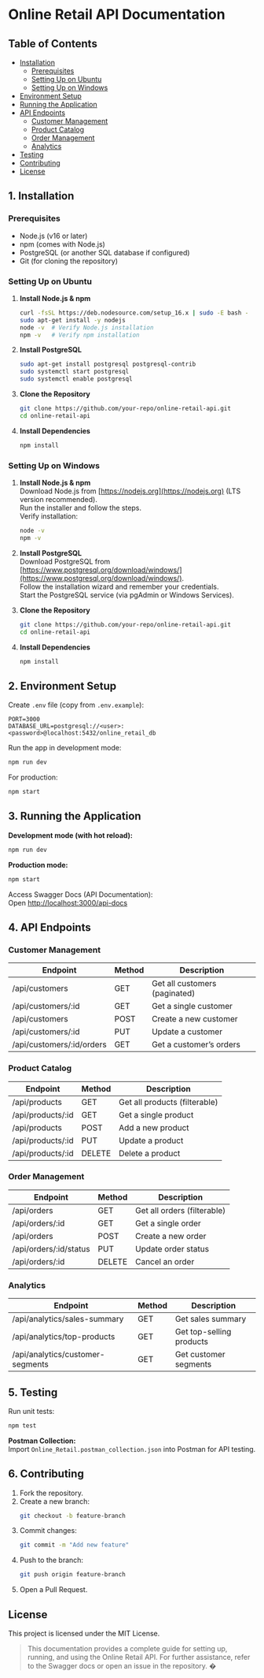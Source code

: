 
# Online Retail API Documentation

## Table of Contents
- [Installation](#installation)
  - [Prerequisites](#prerequisites)
  - [Setting Up on Ubuntu](#setting-up-on-ubuntu)
  - [Setting Up on Windows](#setting-up-on-windows)
- [Environment Setup](#environment-setup)
- [Running the Application](#running-the-application)
- [API Endpoints](#api-endpoints)
  - [Customer Management](#customer-management)
  - [Product Catalog](#product-catalog)
  - [Order Management](#order-management)
  - [Analytics](#analytics)
- [Testing](#testing)
- [Contributing](#contributing)
- [License](#license)

## 1. Installation

### Prerequisites
- Node.js (v16 or later)
- npm (comes with Node.js)
- PostgreSQL (or another SQL database if configured)
- Git (for cloning the repository)

### Setting Up on Ubuntu

1. **Install Node.js & npm**
   ```bash
   curl -fsSL https://deb.nodesource.com/setup_16.x | sudo -E bash -
   sudo apt-get install -y nodejs
   node -v  # Verify Node.js installation
   npm -v   # Verify npm installation
   ```

2. **Install PostgreSQL**
   ```bash
   sudo apt-get install postgresql postgresql-contrib
   sudo systemctl start postgresql
   sudo systemctl enable postgresql
   ```

3. **Clone the Repository**
   ```bash
   git clone https://github.com/your-repo/online-retail-api.git
   cd online-retail-api
   ```

4. **Install Dependencies**
   ```bash
   npm install
   ```

### Setting Up on Windows

1. **Install Node.js & npm**  
   Download Node.js from [https://nodejs.org](https://nodejs.org) (LTS version recommended).  
   Run the installer and follow the steps.  
   Verify installation:
   ```bash
   node -v
   npm -v
   ```

2. **Install PostgreSQL**  
   Download PostgreSQL from [https://www.postgresql.org/download/windows/](https://www.postgresql.org/download/windows/).  
   Follow the installation wizard and remember your credentials.  
   Start the PostgreSQL service (via pgAdmin or Windows Services).

3. **Clone the Repository**
   ```bash
   git clone https://github.com/your-repo/online-retail-api.git
   cd online-retail-api
   ```

4. **Install Dependencies**
   ```bash
   npm install
   ```

## 2. Environment Setup

Create `.env` file (copy from `.env.example`):

```env
PORT=3000
DATABASE_URL=postgresql://<user>:<password>@localhost:5432/online_retail_db
```

Run the app in development mode:

```bash
npm run dev
```

For production:

```bash
npm start
```

## 3. Running the Application

**Development mode (with hot reload):**
```bash
npm run dev
```

**Production mode:**
```bash
npm start
```

Access Swagger Docs (API Documentation):  
Open [http://localhost:3000/api-docs](http://localhost:3000/api-docs)

## 4. API Endpoints

### Customer Management

| Endpoint | Method | Description |
|----------|--------|-------------|
| /api/customers | GET | Get all customers (paginated) |
| /api/customers/:id | GET | Get a single customer |
| /api/customers | POST | Create a new customer |
| /api/customers/:id | PUT | Update a customer |
| /api/customers/:id/orders | GET | Get a customer’s orders |

### Product Catalog

| Endpoint | Method | Description |
|----------|--------|-------------|
| /api/products | GET | Get all products (filterable) |
| /api/products/:id | GET | Get a single product |
| /api/products | POST | Add a new product |
| /api/products/:id | PUT | Update a product |
| /api/products/:id | DELETE | Delete a product |

### Order Management

| Endpoint | Method | Description |
|----------|--------|-------------|
| /api/orders | GET | Get all orders (filterable) |
| /api/orders/:id | GET | Get a single order |
| /api/orders | POST | Create a new order |
| /api/orders/:id/status | PUT | Update order status |
| /api/orders/:id | DELETE | Cancel an order |

### Analytics

| Endpoint | Method | Description |
|----------|--------|-------------|
| /api/analytics/sales-summary | GET | Get sales summary |
| /api/analytics/top-products | GET | Get top-selling products |
| /api/analytics/customer-segments | GET | Get customer segments |

## 5. Testing

Run unit tests:

```bash
npm test
```

**Postman Collection:**  
Import `Online_Retail.postman_collection.json` into Postman for API testing.

## 6. Contributing

1. Fork the repository.
2. Create a new branch:
   ```bash
   git checkout -b feature-branch
   ```
3. Commit changes:
   ```bash
   git commit -m "Add new feature"
   ```
4. Push to the branch:
   ```bash
   git push origin feature-branch
   ```
5. Open a Pull Request.

## License

This project is licensed under the MIT License.

> This documentation provides a complete guide for setting up, running, and using the Online Retail API. For further assistance, refer to the Swagger docs or open an issue in the repository. �
